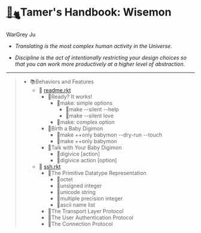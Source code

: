 # [🏡](http://zuglag.com/~wargrey:wisemon)[<sub>🐈</sub>](http://zuglag.com/~wargrey:wisemon)Tamer's Handbook: Wisemon

WarGrey Ju

* _Translating is the most complex human activity in the Universe._

* _Discipline is the act of intentionally restricting your design
  choices so that you can work more productively at a higher level of
  abstraction._

---

> + 📚Behaviors and Features
>     + 📖
[readme.rkt](http://zuglag.com/~wargrey:wisemon/readme.rkt)
>       + 📑Ready? It works!
>         + 📑make: simple options
>           + 📑make --silent --help
>           + 📑make --silent love
>         + 📑make: complex option
>       + 📑Birth a Baby Digimon
>         + 📑make ++only babymon --dry-run --touch
>         + 📑make ++only babymon
>       + 📑Talk with Your Baby Digimon
>         + 📑digivice \[action\]
>         + 📑digivice action \[option\]
>     + 📖
[ssh.rkt](http://zuglag.com/~wargrey:wisemon/ssh.rkt)
>       + 📑The Primitive Datatype Representation
>         + 📑octet
>         + 📑unsigned integer
>         + 📑unicode string
>         + 📑multiple precision integer
>         + 📑ascii name list
>       + 📑The Transport Layer Protocol
>       + 📑The User Authentication Protocol
>       + 📑The Connection Protocol
